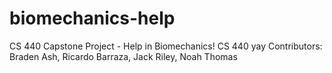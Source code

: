 # biomechanics-help
CS 440 Capstone Project - Help in Biomechanics!
CS 440 yay
Contributors: Braden Ash, Ricardo Barraza, Jack Riley, Noah Thomas
